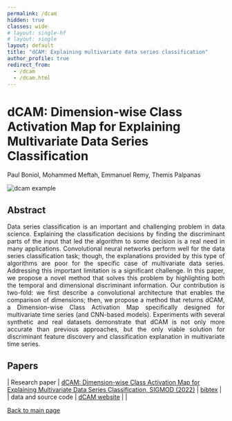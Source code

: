 ```yaml
---
permalink: /dcam
hidden: true
classes: wide
# layout: single-hf
# layout: single
layout: default
title: "dCAM: Explaining multivariate data series classification"
author_profile: true
redirect_from: 
  - /dcam
  - /dcam.html
---
```


# dCAM: Dimension-wise Class Activation Map for Explaining Multivariate Data Series Classification
Paul Boniol, Mohammed Meftah, Emmanuel Remy, Themis Palpanas


![dcam example](https://boniolp.github.io/assets/img/dcam_example.jpg)

## Abstract
<p style='text-align: justify;'>
Data series classification is an important and challenging problem in data science. Explaining the classification 
  decisions by finding the discriminant parts of the input that led the algorithm to some decision is a real need 
  in many applications. Convolutional neural networks perform well for the data series classification task; though, 
  the explanations provided by this type of algorithms are poor for the specific case of multivariate data series. 
  Addressing this important limitation is a significant challenge. In this paper, we propose a novel method that 
  solves this problem by highlighting both the temporal and dimensional discriminant information. Our contribution 
  is two-fold: we first describe a convolutional architecture that enables the comparison of dimensions; then, we 
  propose a method that returns dCAM, a Dimension-wise Class Activation Map specifically designed for multivariate 
  time series (and CNN-based models). Experiments with several synthetic and real datasets demonstrate that dCAM is 
  not only more accurate than previous approaches, but the only viable solution for discriminant feature discovery 
  and classification explanation in multivariate time series.
</p>

## Papers

| Research paper | [dCAM: Dimension-wise Class Activation Map for Explaining Multivariate Data Series Classification, SIGMOD (2022)](https://www.researchgate.net/publication/361416963_dCAM_Dimension-wise_Class_Activation_Map_for_Explaining_Multivariate_Data_Series_Classification) | [bibtex](https://dblp.org/rec/conf/sigmod/BoniolMRP22.html?view=bibtex) |
| data and source code | [dCAM website](https://helios2.mi.parisdescartes.fr/~themisp/dCAM/) |  |

[Back to main page](https://boniolp.github.io/)
